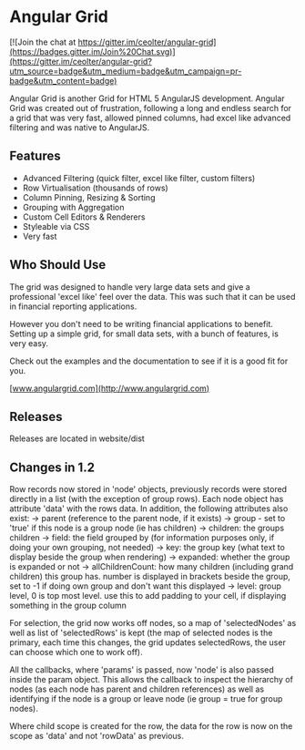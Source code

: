 
Angular Grid
==============

[![Join the chat at https://gitter.im/ceolter/angular-grid](https://badges.gitter.im/Join%20Chat.svg)](https://gitter.im/ceolter/angular-grid?utm_source=badge&utm_medium=badge&utm_campaign=pr-badge&utm_content=badge)

Angular Grid is another Grid for HTML 5 AngularJS development. Angular Grid was created
out of frustration, following a long and endless search for a grid that was very fast,
allowed pinned columns, had excel like advanced filtering and was native to AngularJS.

Features
--------------

- Advanced Filtering (quick filter, excel like filter, custom filters)
- Row Virtualisation (thousands of rows)
- Column Pinning, Resizing & Sorting
- Grouping with Aggregation
- Custom Cell Editors & Renderers
- Styleable via CSS
- Very fast

Who Should Use
--------------

The grid was designed to handle very large data sets and give a professional 'excel like' feel over the data.
This was such that it can be used in financial reporting applications.

However you don't need to be writing financial applications to benefit. Setting up a simple grid, for small
data sets, with a bunch of features, is very easy.

Check out the examples and the documentation to see if it is a good fit for you.

[www.angulargrid.com](http://www.angulargrid.com)

Releases
--------------

Releases are located in website/dist

Changes in 1.2
--------------

Row records now stored in 'node' objects, previously records were stored directly in a list (with the exception of
group rows). Each node object has attribute 'data' with the rows data. In addition, the following attributes also exist:
  -> parent (reference to the parent node, if it exists)
  -> group - set to 'true' if this node is a group node (ie has children)
      -> children: the groups children
      -> field: the field grouped by (for information purposes only, if doing your own grouping, not needed)
      -> key: the group key (what text to display beside the group when rendering)
      -> expanded: whether the group is expanded or not
      -> allChildrenCount: how many children (including grand children) this group has. number is displayed
                           in brackets beside the group, set to -1 if doing own group and don't want this displayed
      -> level: group level, 0 is top most level. use this to add padding to your cell, if displaying something
                in the group column

For selection, the grid now works off nodes, so a map of 'selectedNodes' as well as list of 'selectedRows' is kept
(the map of selected nodes is the primary, each time this changes, the grid updates selectedRows, the user can choose which one to work off).

All the callbacks, where 'params' is passed, now 'node' is also passed inside the param object. This allows the callback
to inspect the hierarchy of nodes (as each node has parent and children references) as well as identifying if the node
is a group or leave node (ie group = true for group nodes).

Where child scope is created for the row, the data for the row is now on the scope as 'data' and not 'rowData' as previous.
